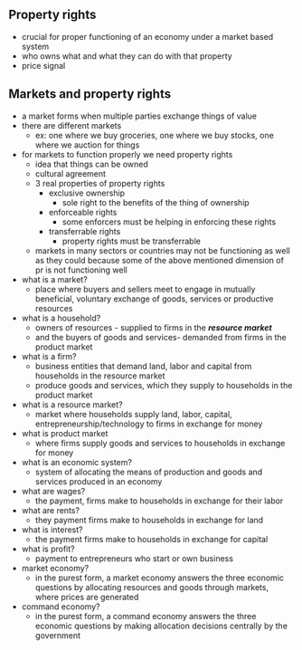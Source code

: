## Property rights
- crucial for proper functioning of an economy under a market based system
- who owns what and what they can do with that property
- price signal

## Markets and property rights
- a market forms when multiple parties exchange things of value
- there are different markets
	- ex: one where we buy groceries, one where we buy stocks, one where we auction for things
- for markets to function properly we need property rights
	- idea that things can be owned
	- cultural agreement
	- 3 real properties of property rights
		- exclusive ownership
			- sole right to the benefits of the thing of ownership
		- enforceable rights
			- some enforcers must be helping in enforcing these rights
		- transferrable rights
			- property rights must be transferrable
	- markets in many sectors or countries may not be functioning as well as they could because some of the above mentioned dimension of pr is not functioning well
- what is a market?
	- place where buyers and sellers meet to engage in mutually beneficial, voluntary exchange of goods, services or productive resources
- what is a household?
	- owners of resources - supplied to firms in the ***resource market*** 
	- and the buyers of goods and services- demanded from firms in the product market
- what is a firm?
	- business entities that demand land, labor and capital from households in the resource market
	- produce goods and services, which they supply to households in the product market
- what is a resource market?
	- market where households supply land, labor, capital, entrepreneurship/technology to firms in exchange for money
- what is product market
	- where firms supply goods and services to households in exchange for money
- what is an economic system?
	- system of allocating the means of production and goods and services produced in an economy
- what are wages?
	- the payment, firms make to households in exchange for their labor
- what are rents?
	- they payment firms make to households in exchange for land
- what is interest?
	- the payment firms make to households in exchange for capital
- what is profit?
	- payment to entrepreneurs who start or own business
- market economy?
	- in the purest form, a market economy answers the three economic questions by allocating resources and goods through markets, where prices are generated
- command economy?
	- in the purest form, a command economy answers the three economic questions by making allocation decisions centrally by the government